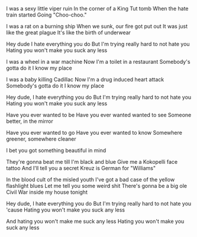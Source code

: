 I was a sexy little viper ruin
In the corner of a King Tut tomb
When the hate train started
Going "Choo-choo."

I was a rat on a burning ship
When we sunk, our fire got put out
It was just like the great plague
It's like the birth of underwear

Hey dude I hate everything you do
But I'm trying really hard to not hate you
Hating you won't make you suck any less

I was a wheel in a war machine
Now I'm a toilet in a restaurant
Somebody's gotta do it
I know my place

I was a baby killing Cadillac
Now I'm a drug induced heart attack
Somebody's gotta do it
I know my place

Hey dude, I hate everything you do
But I'm trying really hard to not hate you
Hating you won't make you suck any less

Have you ever wanted to be
Have you ever wanted wanted to see
Someone better, in the mirror

Have you ever wanted to go
Have you ever wanted to know
Somewhere greener, somewhere cleaner

I bet you got something beautiful in mind

They're gonna beat me till I'm black and blue
Give me a Kokopelli face tattoo
And I'll tell you a secret
Kreuz is German for "Williams"

In the blood cult of the misled youth
I've got a bad case of the yellow flashlight blues
Let me tell you some weird shit
There's gonna be a big ole Civil War inside my house tonight

Hey dude, I hate everything you do
But I'm trying really hard to not hate you 'cause
Hating you won't make you suck any less

And hating you won't make me suck any less
Hating you won't make you suck any less


